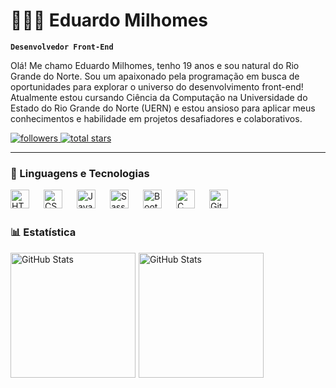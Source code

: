 # 👨🏻‍💻 Eduardo Milhomes

**`Desenvolvedor Front-End`**

Olá! Me chamo Eduardo Milhomes, tenho 19 anos e sou natural do Rio Grande do Norte. Sou um apaixonado pela programação em busca de oportunidades para explorar o universo do desenvolvimento front-end! Atualmente estou cursando Ciência da Computação na Universidade do Estado do Rio Grande do Norte (UERN) e estou ansioso para aplicar meus conhecimentos e habilidade em projetos desafiadores e colaborativos.

<p align="left">
    <a href="https://github.com/milhomess?tab=followers">
        <img 
            alt="followers" 
            title="Follow me on Github" 
            src="https://custom-icon-badges.demolab.com/github/followers/milhomess?color=236ad3&labelColor=1155ba&style=for-the-badge&logo=github&label=Follow&logoColor=white"
        />
    </a>
    <a href="https://github.com/milhomess?tab=repositories&sort=stargazers">
        <img 
            alt="total stars" 
            title="Total stars on GitHub" 
            src="https://custom-icon-badges.demolab.com/github/stars/milhomess?color=55960c&style=for-the-badge&labelColor=488207&logo=star&label=Star"/>
    </a>
</p>

---

### 🤖 Linguagens e Tecnologias

<img 
    align="left"
    alt="HTML"
    title="HTML"
    width="30px;"
    style="padding-right:20px;"
    src="https://cdn.jsdelivr.net/gh/devicons/devicon@latest/icons/html5/html5-original.svg" 
/>

<img 
    align="left"
    alt="CSS"
    title="CSS"
    width="30px;"
    style="padding-right:20px;"
    src="https://cdn.jsdelivr.net/gh/devicons/devicon@latest/icons/css3/css3-original.svg"
/>

<img 
    align="left"
    alt="JavaScript"
    title="JavaScript"
    width="30px;"
    style="padding-right:20px;"
    src="https://cdn.jsdelivr.net/gh/devicons/devicon@latest/icons/javascript/javascript-original.svg"
/>

<img 
    align="left"
    alt="Sass"
    title="Sass"
    width="30px;"
    style="padding-right:20px;"
    src="https://cdn.jsdelivr.net/gh/devicons/devicon@latest/icons/sass/sass-original.svg"
/>

<img 
    align="left"
    alt="Bootstrap"
    title="Bootstrap"
    width="30px;"
    style="padding-right:20px;"
    src="https://cdn.jsdelivr.net/gh/devicons/devicon@latest/icons/bootstrap/bootstrap-original.svg"
/>

<img 
    align="left"
    alt="C"
    title="C"
    width="30px;"
    style="padding-right:20px;"
    src="https://cdn.jsdelivr.net/gh/devicons/devicon@latest/icons/c/c-original.svg"
/>

<img 
    align="left"
    alt="Git"
    title="Git"
    width="30px;"
    style="padding-right:20px;"
    src="https://cdn.jsdelivr.net/gh/devicons/devicon@latest/icons/git/git-original.svg"
/>

<br>
<br>

### 📊 Estatística

<img 
    align="left"
    alt="GitHub Stats"
    height="200"
    style="padding-right:2px;"
    src="https://github-readme-stats.vercel.app/api?username=milhomess&show_icons=true&theme=tokyonight&include_all_commits=true&locale=pt-BR"
/>

<img 
    align="left"
    alt="GitHub Stats"
    height="200"
    src="https://github-readme-stats.vercel.app/api/top-langs/?username=milhomess&theme=tokyonight&custom_title=Tecnologias&langs_count=9"
/>
